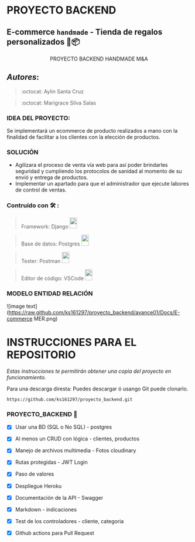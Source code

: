 # PROYECTO BACKEND
## E-commerce ```handmade``` - Tienda de regalos personalizados :gift::package:
<a href="![logo](https://cdn-icons-png.flaticon.com/512/4243/4243409.png)" align="center"></a>
<p align="center" style="backgound-color:white; font-size:"45px"> PROYECTO BACKEND HANDMADE M&A </p>

## ***Autores***: 
> :octocat: Aylin Santa Cruz

> :octocat: Marigrace Silva Salas

### IDEA DEL PROYECTO:
Se implementará un ecommerce de producto realizados a mano con la finalidad de facilitar a los clientes con la elección de productos.

### SOLUCIÓN 

* Agilizara el proceso de venta vía web para así poder brindarles seguridad y cumpliendo los protocolos de sanidad al momento de su envió y entrega de productos.
* Implementar un apartado para que el administrador que ejecute labores de control de ventas.

### Contruído con :hammer_and_wrench: :

> Framework: Django <img src="https://img.icons8.com/color/48/000000/django.png" style="width:20px;height:30px;"/>

> Base de datos: Postgres <img src="https://img.icons8.com/color/50/000000/postgreesql.png" style="width:20px;height:30px;"/>

> Tester: Postman <img src="https://img.icons8.com/dusk/64/000000/postman-api.png" style="width:20px;height:30px;"/>

> Editor de código: VSCode <img src="https://img.icons8.com/fluency/48/000000/visual-studio-code-2019.png" style="width:20px;height:30px;"/>
### MODELO ENTIDAD RELACIÓN 
![image text](https://raw.github.com/ks161297/proyecto_backend/avance01/Docs/E-commerce MER.png)

> 
# INSTRUCCIONES PARA EL REPOSITORIO
_Estas instrucciones te permitirán obtener una copia del proyecto en funcionamiento._

Para una descarga diresta: 
Puedes descargar ó usango Git puede clonarlo. 

```https://github.com/ks161297/proyecto_backend.git```



### PROYECTO_BACKEND :raised_hands:

- [X] Usar una BD (SQL o No SQL) - postgres
- [X] Al menos un CRUD con lógica - clientes, productos
- [X] Manejo de archivos multimedia - Fotos cloudinary
- [X] Rutas protegidas - JWT Login
- [X] Paso de valores 
- [X] Despliegue Heroku
- [X] Documentación de la API - Swagger
- [X] Markdown - indicaciones 
- [X] Test de los controladores - cliente, categoria
- [X] Github actions para Pull Request

